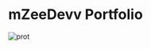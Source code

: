 # mZeeDevv Portfolio

![prot](https://user-images.githubusercontent.com/62940100/218788662-f37cbb13-4e5d-4df3-925a-4b654758169f.png)
